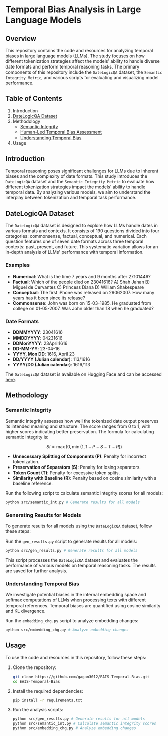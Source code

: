 # Temporal Bias Analysis in Large Language Models

## Overview

This repository contains the code and resources for analyzing temporal biases in large language models (LLMs). The study focuses on how different tokenization strategies affect the models' ability to handle diverse date formats and perform temporal reasoning tasks. The primary components of this repository include the `DateLogicQA` dataset, the `Semantic Integrity Metric`, and various scripts for evaluating and visualizing model performance.

## Table of Contents

1. Introduction
2. [DateLogicQA Dataset](#datelogicqa-dataset)
3. Methodology
    - [Semantic Integrity](#semantic-integrity)
    - [Human-Led Temporal Bias Assessment](#human-led-temporal-bias-assessment)
    - [Understanding Temporal Bias](#understanding-temporal-bias)
4. Usage

## Introduction

Temporal reasoning poses significant challenges for LLMs due to inherent biases and the complexity of date formats. This study introduces the `DateLogicQA` dataset and the `Semantic Integrity Metric` to evaluate how different tokenization strategies impact the models' ability to handle temporal data. By analyzing various models, we aim to understand the interplay between tokenization and temporal task performance.

## DateLogicQA Dataset

The `DateLogicQA` dataset is designed to explore how LLMs handle dates in various formats and contexts. It consists of 190 questions divided into four categories: commonsense, factual, conceptual, and numerical. Each question features one of seven date formats across three temporal contexts: past, present, and future. This systematic variation allows for an in-depth analysis of LLMs' performance with temporal information.

### Examples

- **Numerical**: What is the time 7 years and 9 months after 27101446?
- **Factual**: Which of the people died on 23041616? A) Shah Jahan B) Miguel de Cervantes C) Princess Diana D) William Shakespeare
- **Conceptual**: The first iPhone was released on 29062007. How many years has it been since its release?
- **Commonsense**: John was born on 15-03-1985. He graduated from college on 01-05-2007. Was John older than 18 when he graduated?

### Date Formats

- **DDMMYYYY**: 23041616
- **MMDDYYYY**: 04231616
- **DDMonYYYY**: 23April1616
- **DD-MM-YY**: 23-04-16
- **YYYY, Mon DD**: 1616, April 23
- **DD/YYYY (Julian calendar)**: 113/1616
- **YYYY/DD (Julian calendar)**: 1616/113

The `DateLogicQA` dataset is available on Hugging Face and can be accessed [here](https://huggingface.co/datasets/gagan3012/DateLogicQA).

## Methodology

### Semantic Integrity

Semantic integrity assesses how well the tokenized date output preserves its intended meaning and structure. The score ranges from 0 to 1, with higher scores indicating better preservation. The formula for calculating semantic integrity is:

$$ SI = \max(0, \min(1, 1 - P - S - T - R)) $$

- **Unnecessary Splitting of Components (P)**: Penalty for incorrect tokenization.
- **Preservation of Separators (S)**: Penalty for losing separators.
- **Token Count (T)**: Penalty for excessive token splits.
- **Similarity with Baseline (R)**: Penalty based on cosine similarity with a baseline reference.

Run the following script to calculate semantic integrity scores for all models:
```sh
python src/semantic_int.py # Generate results for all models
```    

### Generating Results for Models

To generate results for all models using the `DateLogicQA` dataset, follow these steps:

Run the `gen_results.py` script to generate results for all models:

```sh
python src/gen_results.py # Generate results for all models
```

This script processes the `DateLogicQA` dataset and evaluates the performance of various models on temporal reasoning tasks. The results are saved for further analysis.

### Understanding Temporal Bias

We investigate potential biases in the internal embedding space and softmax computations of LLMs when processing texts with different temporal references. Temporal biases are quantified using cosine similarity and KL divergence.

Run the `embedding_chg.py` script to analyze embedding changes:

```sh
python src/embedding_chg.py # Analyze embedding changes
```

## Usage

To use the code and resources in this repository, follow these steps:

1. Clone the repository:

    ```sh
    git clone https://github.com/gagan3012/EAIS-Temporal-Bias.git
    cd EAIS-Temporal-Bias
    ```

2. Install the required dependencies:

    ```sh
    pip install -r requirements.txt
    ```

3. Run the analysis scripts:

    ```sh
    python src/gen_results.py # Generate results for all models
    python src/semantic_int.py # Calculate semantic integrity scores 
    python src/embedding_chg.py # Analyze embedding changes
    ```

